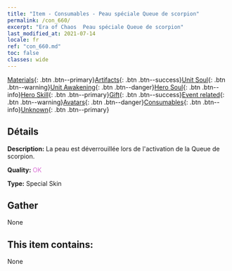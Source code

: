 ```yaml
---
title: "Item - Consumables - Peau spéciale Queue de scorpion"
permalink: /con_660/
excerpt: "Era of Chaos  Peau spéciale Queue de scorpion"
last_modified_at: 2021-07-14
locale: fr
ref: "con_660.md"
toc: false
classes: wide
---
```

 [Materials](/ItemsFR/){: .btn .btn--primary}[Artifacts](/ItemsFR/Artifacts/){: .btn .btn--success}[Unit Soul](/ItemsFR/UnitSoul/){: .btn .btn--warning}[Unit Awakening](/ItemsFR/UnitAwakening/){: .btn .btn--danger}[Hero Soul](/ItemsFR/HeroSoul/){: .btn .btn--info}[Hero Skill](/ItemsFR/HeroSkill/){: .btn .btn--primary}[Gift](/ItemsFR/Gift/){: .btn .btn--success}[Event related](/ItemsFR/Events/){: .btn .btn--warning}[Avatars](/ItemsFR/Avatars/){: .btn .btn--danger}[Consumables](/ItemsFR/Consumables/){: .btn .btn--info}[Unknown](/ItemsFR/Unknown/){: .btn .btn--primary}

## Détails
 **Description:** La peau est déverrouillée lors de l'activation de la Queue de scorpion.

 **Quality:** <span style="color: #DA70D6">OK</span>

 **Type:** Special Skin

## Gather

  None

## This item contains:

  None


